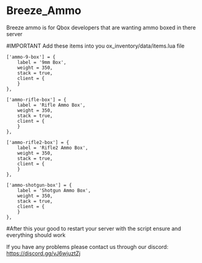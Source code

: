 # Breeze_Ammo
Breeze ammo is for Qbox developers that are wanting ammo boxed in there server

#IMPORTANT
Add these items into you ox_inventory/data/items.lua file

    ['ammo-9-box'] = {
		label = '9mm Box',
		weight = 350,
		stack = true,
		client = {
		}
	},

	['ammo-rifle-box'] = {
		label = 'Rifle Ammo Box',
		weight = 350,
		stack = true,
		client = {
		}
	},

    ['ammo-rifle2-box'] = {
		label = 'Rifle2 Ammo Box',
		weight = 350,
		stack = true,
		client = {
		}
	},

    ['ammo-shotgun-box'] = {
		label = 'Shotgun Ammo Box',
		weight = 350,
		stack = true,
		client = {
		}
	},

  #After this your good to restart your server with the script ensure and everything should work

  If you have any problems please contact us through our discord:
  https://discord.gg/vJ6wjuztZj
